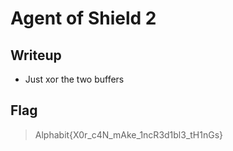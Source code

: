 # Agent of Shield 2
## Writeup

- Just xor the two buffers

## Flag
> Alphabit{X0r_c4N_mAke_1ncR3d1bl3_tH1nGs}

